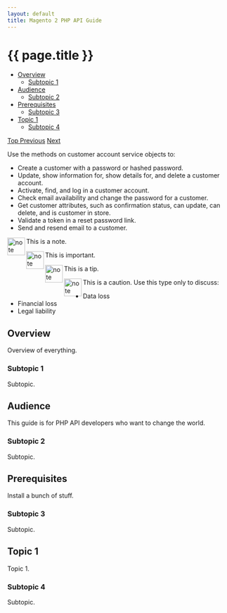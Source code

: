 ```yaml
---
layout: default
title: Magento 2 PHP API Guide
---
```


<div class="container">
   <div class="jumbotron">
      <h1 class="heading1" id="php-api-services">{{ page.title }}</h1>
   </div>
   <div class="row">
      <div class="col-xs-3 panel-group" id="accordion">
         <div class="api-sidebar" data-offset-bottom="0" data-offset-top="80" data-spy="affix">
            <ul class="nav api-sidenav">
               <li data-toggle="collapse" data-target="#sub1">
                  <a href="#overview">Overview</a>
                  <ul class="nav active">
                     <li id="sub1" class="collapse"><a href="#subtopic1">Subtopic 1</a></li>
                  </ul>
               </li>
               <li>
                  <a href="#php-api-audience">Audience</a>
                  <ul class="nav">
                     <li><a href="#subtopic2">Subtopic 2</a></li>
                  </ul>
               </li>
               <li>
                  <a href="#php-api-prereqs">Prerequisites</a>
                  <ul class="nav">
                     <li><a href="#subtopic3">Subtopic 3</a></li>
                  </ul>
               </li>
               <li>
                  <a href="#php-api-topic1">Topic 1</a>
                  <ul class="nav">
                     <li><a href="#subtopic4">Subtopic 4</a></li>
                  </ul>
               </li>
            </ul>
            <a class="back-to-top" href="#top">
            Top
            </a>
            <a class="bs-docs-theme-toggle" href="#">Previous</a>
            <a class="bs-docs-theme-toggle" href="#">Next</a>
         </div>
      </div>
      <div class="col-xs-9">
         <p>Use the methods on customer account service objects to:</p>
         <ul>
            <li>Create a customer with a password or hashed password.</li>
            <li>Update, show information for, show details for, and delete a customer account.</li>
            <li>Activate, find, and log in a customer account.</li>
            <li>Check email availability and change the password for a customer.</li>
            <li>Get customer attributes, such as confirmation status, can update, can delete, and is customer in store.</li>
            <li>Validate a token in a reset password link.</li>
            <li>Send and resend email to a customer.</li>
         </ul>
         <div class="bs-callout bs-callout-info" id="info">
            <img src="{{ site.baseurl }}common/images/icon_note.png" alt="note" align="left" width="40" />
            <span class="glyphicon-class">
               <p>This is a note.</p>
            </span>
         </div>
         <div class="bs-callout bs-callout-warning" id="warning">
            <img src="{{ site.baseurl }}common/images/icon_important.png" alt="note" align="left" width="40" />
            <span class="glyphicon-class">
               <p>This is important.</p>
            </span>
         </div>
         <div class="bs-callout bs-callout-warning" id="warning">
            <img src="{{ site.baseurl }}common/images/icon_tip.png" alt="note" align="left" width="40" />
            <span class="glyphicon-class">
               <p>This is a tip.</p>
            </span>
         </div>
         <div class="bs-callout bs-callout-danger" id="danger">
            <img src="{{ site.baseurl }}common/images/icon_caution.png" alt="note" align="left" width="40" />
            <span class="glyphicon-class">
               <p>This is a caution. Use this type only to discuss:</p>
               <ul class="note">
                  <li>Data loss</li>
                  <li>Financial loss</li>
                  <li>Legal liability</li>
               </ul>
            </span>
         </div>
         <h2 class="heading2" id="php-api-overview">Overview</h2>
         <p>Overview of everything.</p>
         <h3 class="heading3" id="subtopic1">Subtopic 1</h3>
         <p>Subtopic.</p>
         <h2 class="heading2" id="php-api-audience">Audience</h2>
         <p>This guide is for PHP API developers who want to change the world.</p>
         <h3 class="heading3" id="subtopic2">Subtopic 2</h3>
         <p>Subtopic.</p>
         <h2 class="heading2" id="php-api-prereqs">Prerequisites</h2>
         <p>Install a bunch of stuff.</p>
         <h3 class="heading3" id="subtopic3">Subtopic 3</h3>
         <p>Subtopic.</p>
         <h2 class="heading2" id="php-api-topic1">Topic 1</h2>
         <p>Topic 1.</p>
         <h3 class="heading3" id="subtopic4">Subtopic 4</h3>
         <p>Subtopic.</p>
      </div>
   </div>
</div>
<script type="text/javascript">
   $(function () { $('#collapseFour').collapse({
      toggle: false
   })});
   $(function () { $('#collapseTwo').collapse('show')});
   $(function () { $('#collapseThree').collapse('toggle')});
   $(function () { $('#collapseOne').collapse('hide')});
</script>



